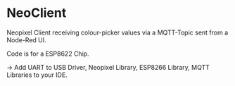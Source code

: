 # NeoClient
Neopixel Client receiving colour-picker values via a MQTT-Topic sent from a Node-Red UI.

Code is for a ESP8622 Chip.

-> Add UART to USB Driver, Neopixel Library, ESP8266 Library, MQTT Libraries to your IDE.

